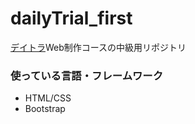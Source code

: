 # dailyTrial_first
[デイトラ](https://www.daily-trial.com/web_site)Web制作コースの中級用リポジトリ

### 使っている言語・フレームワーク
- HTML/CSS
- Bootstrap

